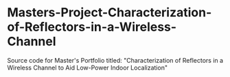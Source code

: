 # Masters-Project-Characterization-of-Reflectors-in-a-Wireless-Channel
Source code for Master's Portfolio titled: "Characterization of Reflectors in a Wireless Channel to Aid Low-Power Indoor Localization"
